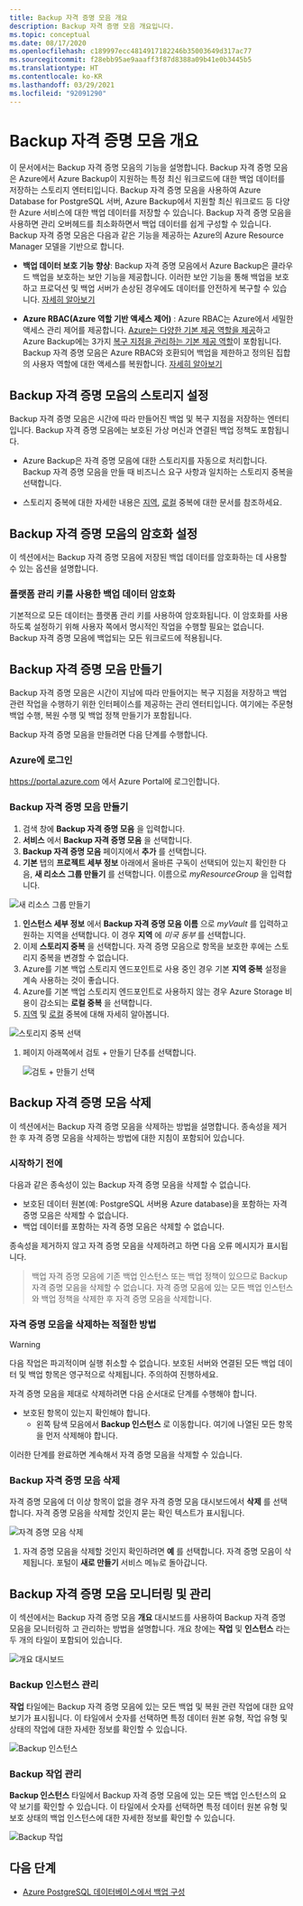 ```yaml
---
title: Backup 자격 증명 모음 개요
description: Backup 자격 증명 모음 개요입니다.
ms.topic: conceptual
ms.date: 08/17/2020
ms.openlocfilehash: c189997ecc4814917182246b35003649d317ac77
ms.sourcegitcommit: f28ebb95ae9aaaff3f87d8388a09b41e0b3445b5
ms.translationtype: HT
ms.contentlocale: ko-KR
ms.lasthandoff: 03/29/2021
ms.locfileid: "92091290"
---
```

# <a name="backup-vaults-overview"></a>Backup 자격 증명 모음 개요

이 문서에서는 Backup 자격 증명 모음의 기능을 설명합니다. Backup 자격 증명 모음은 Azure에서 Azure Backup이 지원하는 특정 최신 워크로드에 대한 백업 데이터를 저장하는 스토리지 엔터티입니다. Backup 자격 증명 모음을 사용하여 Azure Database for PostgreSQL 서버, Azure Backup에서 지원할 최신 워크로드 등 다양한 Azure 서비스에 대한 백업 데이터를 저장할 수 있습니다. Backup 자격 증명 모음을 사용하면 관리 오버헤드를 최소화하면서 백업 데이터를 쉽게 구성할 수 있습니다. Backup 자격 증명 모음은 다음과 같은 기능을 제공하는 Azure의 Azure Resource Manager 모델을 기반으로 합니다.

- **백업 데이터 보호 기능 향상**: Backup 자격 증명 모음에서 Azure Backup은 클라우드 백업을 보호하는 보안 기능을 제공합니다. 이러한 보안 기능을 통해 백업을 보호하고 프로덕션 및 백업 서버가 손상된 경우에도 데이터를 안전하게 복구할 수 있습니다. [자세히 알아보기](backup-azure-security-feature.md)

- **Azure RBAC(Azure 역할 기반 액세스 제어)** : Azure RBAC는 Azure에서 세밀한 액세스 관리 제어를 제공합니다. [Azure는 다양한 기본 제공 역할을 제공](../role-based-access-control/built-in-roles.md)하고 Azure Backup에는 3가지 [복구 지점을 관리하는 기본 제공 역할](backup-rbac-rs-vault.md)이 포함됩니다. Backup 자격 증명 모음은 Azure RBAC와 호환되어 백업을 제한하고 정의된 집합의 사용자 역할에 대한 액세스를 복원합니다. [자세히 알아보기](backup-rbac-rs-vault.md)

## <a name="storage-settings-in-the-backup-vault"></a>Backup 자격 증명 모음의 스토리지 설정

Backup 자격 증명 모음은 시간에 따라 만들어진 백업 및 복구 지점을 저장하는 엔터티입니다. Backup 자격 증명 모음에는 보호된 가상 머신과 연결된 백업 정책도 포함됩니다.

- Azure Backup은 자격 증명 모음에 대한 스토리지를 자동으로 처리합니다. Backup 자격 증명 모음을 만들 때 비즈니스 요구 사항과 일치하는 스토리지 중복을 선택합니다.

- 스토리지 중복에 대한 자세한 내용은 [지역](../storage/common/storage-redundancy.md#geo-redundant-storage), [로컬](../storage/common/storage-redundancy.md#locally-redundant-storage) 중복에 대한 문서를 참조하세요.

## <a name="encryption-settings-in-the-backup-vault"></a>Backup 자격 증명 모음의 암호화 설정

이 섹션에서는 Backup 자격 증명 모음에 저장된 백업 데이터를 암호화하는 데 사용할 수 있는 옵션을 설명합니다.

### <a name="encryption-of-backup-data-using-platform-managed-keys"></a>플랫폼 관리 키를 사용한 백업 데이터 암호화

기본적으로 모든 데이터는 플랫폼 관리 키를 사용하여 암호화됩니다. 이 암호화를 사용하도록 설정하기 위해 사용자 쪽에서 명시적인 작업을 수행할 필요는 없습니다. Backup 자격 증명 모음에 백업되는 모든 워크로드에 적용됩니다.

## <a name="create-a-backup-vault"></a>Backup 자격 증명 모음 만들기

Backup 자격 증명 모음은 시간이 지남에 따라 만들어지는 복구 지점을 저장하고 백업 관련 작업을 수행하기 위한 인터페이스를 제공하는 관리 엔터티입니다. 여기에는 주문형 백업 수행, 복원 수행 및 백업 정책 만들기가 포함됩니다.

Backup 자격 증명 모음을 만들려면 다음 단계를 수행합니다.

### <a name="sign-in-to-azure"></a>Azure에 로그인

<https://portal.azure.com> 에서 Azure Portal에 로그인합니다.

### <a name="create-backup-vault"></a>Backup 자격 증명 모음 만들기

1. 검색 창에 **Backup 자격 증명 모음** 을 입력합니다.
1. **서비스** 에서 **Backup 자격 증명 모음** 을 선택합니다.
1. **Backup 자격 증명 모음** 페이지에서 **추가** 를 선택합니다.
1. **기본** 탭의 **프로젝트 세부 정보** 아래에서 올바른 구독이 선택되어 있는지 확인한 다음, **새 리소스 그룹 만들기** 를 선택합니다. 이름으로 *myResourceGroup* 을 입력합니다.

  ![새 리소스 그룹 만들기](./media/backup-vault-overview/new-resource-group.png)

1. **인스턴스 세부 정보** 에서 **Backup 자격 증명 모음 이름** 으로 *myVault* 를 입력하고 원하는 지역을 선택합니다. 이 경우 **지역** 에 *미국 동부* 를 선택합니다.
1. 이제 **스토리지 중복** 을 선택합니다. 자격 증명 모음으로 항목을 보호한 후에는 스토리지 중복을 변경할 수 없습니다.
1. Azure를 기본 백업 스토리지 엔드포인트로 사용 중인 경우 기본 **지역 중복** 설정을 계속 사용하는 것이 좋습니다.
1. Azure를 기본 백업 스토리지 엔드포인트로 사용하지 않는 경우 Azure Storage 비용이 감소되는 **로컬 중복** 을 선택합니다.
1. [지역](../storage/common/storage-redundancy.md#geo-redundant-storage) 및 [로컬](../storage/common/storage-redundancy.md#locally-redundant-storage) 중복에 대해 자세히 알아봅니다.

  ![스토리지 중복 선택](./media/backup-vault-overview/storage-redundancy.png)

1. 페이지 아래쪽에서 검토 + 만들기 단추를 선택합니다.

    ![검토 + 만들기 선택](./media/backup-vault-overview/review-and-create.png)

## <a name="delete-a-backup-vault"></a>Backup 자격 증명 모음 삭제

이 섹션에서는 Backup 자격 증명 모음을 삭제하는 방법을 설명합니다. 종속성을 제거한 후 자격 증명 모음을 삭제하는 방법에 대한 지침이 포함되어 있습니다.

### <a name="before-you-start"></a>시작하기 전에

다음과 같은 종속성이 있는 Backup 자격 증명 모음을 삭제할 수 없습니다.

- 보호된 데이터 원본(예: PostgreSQL 서버용 Azure database)을 포함하는 자격 증명 모음은 삭제할 수 없습니다.
- 백업 데이터를 포함하는 자격 증명 모음은 삭제할 수 없습니다.

종속성을 제거하지 않고 자격 증명 모음을 삭제하려고 하면 다음 오류 메시지가 표시됩니다.

>백업 자격 증명 모음에 기존 백업 인스턴스 또는 백업 정책이 있으므로 Backup 자격 증명 모음을 삭제할 수 없습니다. 자격 증명 모음에 있는 모든 백업 인스턴스와 백업 정책을 삭제한 후 자격 증명 모음을 삭제합니다.

### <a name="proper-way-to-delete-a-vault"></a>자격 증명 모음을 삭제하는 적절한 방법

>[!WARNING]
다음 작업은 파괴적이며 실행 취소할 수 없습니다. 보호된 서버와 연결된 모든 백업 데이터 및 백업 항목은 영구적으로 삭제됩니다. 주의하여 진행하세요.

자격 증명 모음을 제대로 삭제하려면 다음 순서대로 단계를 수행해야 합니다.

- 보호된 항목이 있는지 확인해야 합니다.
  - 왼쪽 탐색 모음에서 **Backup 인스턴스** 로 이동합니다. 여기에 나열된 모든 항목을 먼저 삭제해야 합니다.

이러한 단계를 완료하면 계속해서 자격 증명 모음을 삭제할 수 있습니다.

### <a name="delete-the-backup-vault"></a>Backup 자격 증명 모음 삭제

자격 증명 모음에 더 이상 항목이 없을 경우 자격 증명 모음 대시보드에서 **삭제** 를 선택합니다. 자격 증명 모음을 삭제할 것인지 묻는 확인 텍스트가 표시됩니다.

![자격 증명 모음 삭제](./media/backup-vault-overview/delete-vault.png)

1. 자격 증명 모음을 삭제할 것인지 확인하려면 **예** 를 선택합니다. 자격 증명 모음이 삭제됩니다. 포털이 **새로 만들기** 서비스 메뉴로 돌아갑니다.

## <a name="monitor-and-manage-the-backup-vault"></a>Backup 자격 증명 모음 모니터링 및 관리

이 섹션에서는 Backup 자격 증명 모음 **개요** 대시보드를 사용하여 Backup 자격 증명 모음을 모니터링하 고 관리하는 방법을 설명합니다. 개요 창에는 **작업** 및 **인스턴스** 라는 두 개의 타일이 포함되어 있습니다.

![개요 대시보드](./media/backup-vault-overview/overview-dashboard.png)

### <a name="manage-backup-instances"></a>Backup 인스턴스 관리

**작업** 타일에는 Backup 자격 증명 모음에 있는 모든 백업 및 복원 관련 작업에 대한 요약 보기가 표시됩니다. 이 타일에서 숫자를 선택하면 특정 데이터 원본 유형, 작업 유형 및 상태의 작업에 대한 자세한 정보를 확인할 수 있습니다.

![Backup 인스턴스](./media/backup-vault-overview/backup-instances.png)

### <a name="manage-backup-jobs"></a>Backup 작업 관리

**Backup 인스턴스** 타일에서 Backup 자격 증명 모음에 있는 모든 백업 인스턴스의 요약 보기를 확인할 수 있습니다. 이 타일에서 숫자를 선택하면 특정 데이터 원본 유형 및 보호 상태의 백업 인스턴스에 대한 자세한 정보를 확인할 수 있습니다.

![Backup 작업](./media/backup-vault-overview/backup-jobs.png)

## <a name="next-steps"></a>다음 단계

- [Azure PostgreSQL 데이터베이스에서 백업 구성](backup-azure-database-postgresql.md#configure-backup-on-azure-postgresql-databases)
